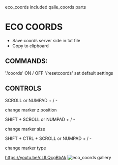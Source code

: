 eco_coords included qalle_coords parts

# ECO COORDS
- Save coords server side in txt file
- Copy to clipboard

## COMMANDS:
'/coords' ON / OFF
'/resetcoords' set default settings 

## CONTROLS

SCROLL or NUMPAD + / -

change marker z position

SHIFT + SCROLL or NUMPAD + / -

change marker size

SHIFT + CTRL + SCROLL or NUMPAD + / -

change marker type

https://youtu.be/cLlLQcgBbAk
![eco_coords gallery](https://github.com/Ekhion76/eco/blob/main/preview_images/eco_coords.jpg)
